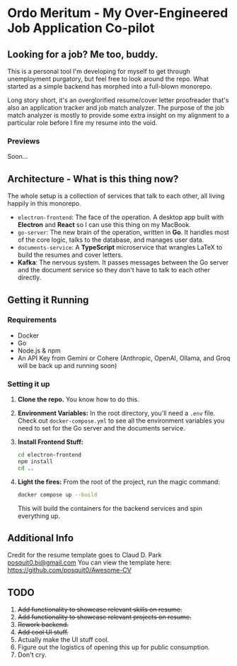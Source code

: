 # Ordo Meritum - My Over-Engineered Job Application Co-pilot

## Looking for a job? Me too, buddy.

This is a personal tool I'm developing for myself to get through unemployment purgatory, but feel free to look around the repo. What started as a simple backend has morphed into a full-blown monorepo.

Long story short, it's an overglorified resume/cover letter proofreader that's also an application tracker and job match analyzer. The purpose of the job match analyzer is mostly to provide some extra insight on my alignment to a particular role before I fire my resume into the void.

### Previews

Soon...
<!-- ![alt text](https://github.com/Apacher122/job_hunter/blob/main/previews/Screenshot%202025-09-16%20at%2018.22.58.png "Match Score Sample")
![alt text](https://github.com/Apacher122/job_hunter/blob/main/previews/Screenshot%202025-09-16%20at%2018.23.16.png "Resume Sample")
![alt text](https://github.com/Apacher122/job_hunter/blob/main/previews/Screenshot%202025-09-16%20at%2018.24.08.png "Cover Letter Sample") -->

## Architecture - What is this thing now?

The whole setup is a collection of services that talk to each other, all living happily in this monorepo.

* `electron-frontend`: The face of the operation. A desktop app built with **Electron** and **React** so I can use this thing on my MacBook.
* `go-server`: The new brain of the operation, written in **Go**. It handles most of the core logic, talks to the database, and manages user data.
* `documents-service`: A **TypeScript** microservice that wrangles LaTeX to build the resumes and cover letters.
* **Kafka**: The nervous system. It passes messages between the Go server and the document service so they don't have to talk to each other directly.

## Getting it Running

### **Requirements**

* Docker
* Go
* Node.js & npm
* An API Key from Gemini or Cohere (Anthropic, OpenAI, Ollama, and Groq will be back up and running soon)

### **Setting it up**

1.  **Clone the repo.** You know how to do this.

2.  **Environment Variables:** In the root directory, you'll need a `.env` file. Check out `docker-compose.yml` to see all the environment variables you need to set for the Go server and the documents service.

3.  **Install Frontend Stuff:**
    ```bash
    cd electron-frontend
    npm install
    cd ..
    ```

4.  **Light the fires:**
    From the root of the project, run the magic command:
    ```bash
    docker compose up --build
    ```
    This will build the containers for the backend services and spin everything up.

## Additional Info

Credit for the resume template goes to Claud D. Park <posquit0.bj@gmail.com>
You can view the template here: <https://github.com/posquit0/Awesome-CV>

## TODO

1.  ~~Add functionality to showcase relevant skills on resume.~~
2.  ~~Add functionality to showcase relevant projects on resume.~~
3.  ~~Rework backend.~~
4.  ~~Add cool UI stuff.~~
5.  Actually make the UI stuff cool.
6.  Figure out the logistics of opening this up for public consumption.
7.  Don't cry.